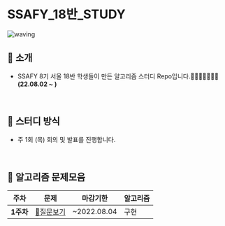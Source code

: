 # SSAFY_18반_STUDY
![waving](https://capsule-render.vercel.app/api?type=waving&height=200&text=Algorithm&fontAlign=70&fontAlignY=35&color=gradient)


## 📣 소개 
- SSAFY 8기 서울 18반 학생들이 만든 알고리즘 스터디 Repo입니다.🤸‍♀️🤸‍♂️🤸‍♀️🤸‍ **(22.08.02 ~ )**
<br/>

## 📝 스터디 방식
- 주 1회 (목) 회의 및 발표를 진행합니다.
<br/>

## 📁 알고리즘 문제모음 
|**주차**|**문제**|마감기한|알고리즘|
|-|-|-|-|
|**1주차**|[📃질문보기](https://github.com/yeonjungin/SSAFY_18_STUDY/blob/main/README.md)|~2022.08.04|구현|
<br/>

